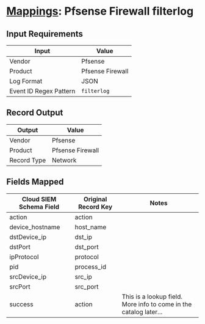 # [Mappings](README.md): Pfsense Firewall filterlog

## Input Requirements

|Input|Value|
|-----|-----|
|Vendor|Pfsense|
|Product|Pfsense Firewall|
|Log Format|JSON|
|Event ID Regex Pattern|`filterlog`|

## Record Output

|Output|Value|
|------|-----|
|Vendor|Pfsense|
|Product|Pfsense Firewall|
|Record Type|Network|

## Fields Mapped

|Cloud SIEM Schema Field|Original Record Key|Notes|
|-----------------------|-------------------|-----|
|action|action||
|device_hostname|host_name||
|dstDevice_ip|dst_ip||
|dstPort|dst_port||
|ipProtocol|protocol||
|pid|process_id||
|srcDevice_ip|src_ip||
|srcPort|src_port||
|success|action|This is a lookup field. More info to come in the catalog later...|

